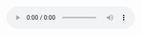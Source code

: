 <audio controls>
  <source src="../audio/aloneOnChristMath-RobinGan.mp3" type="audio/mpeg">
  Your browser does not support the audio element.
</audio>
